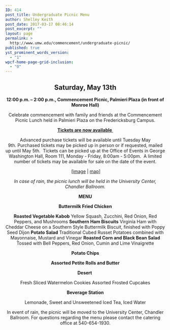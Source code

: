 ```yaml
---
ID: 414
post_title: Undergraduate Picnic Menu
author: Shelley Keith
post_date: 2017-03-17 08:46:14
post_excerpt: ""
layout: page
permalink: >
  http://www.umw.edu/commencement/undergraduate-picnic/
published: true
yst_prominent_words_version:
  - "1"
wpcf-home-page-grid-inclusion:
  - "0"
---
```

<h2 style="text-align: center">Saturday, May 13th</h2>
<p style="text-align: center"><strong>12:00 p.m. – 2:00 p.m., Commencement Picnic, Palmieri Plaza (in front of Monroe Hall)</strong></p>
<p style="text-align: center">Celebrate commencement with family and friends at the Commencement Picnic Lunch held in Palmieri Plaza on the Fredericksburg Campus.</p>
<p style="text-align: center"><a href="http://alumni.umw.edu/commencementpicnic"><strong>Tickets are now available </strong></a></p>
<p style="text-align: center">Advanced purchase tickets will be available until Tuesday May 9th. Purchased tickets may be picked up in person or if requested, mailed up until May 5th.  Tickets can be picked up at the Office of Events in George Washington Hall, Room 111, Monday - Friday, 8:00am - 5:00pm.  A limited number of tickets may be available for sale on the date of the event.</p>
<p style="text-align: center"> <a href="https://www.google.com/maps/place/The+Fountain+Of+Greatness/@38.3035824,-77.4752158,3a,75y,90t/data=!3m8!1e2!3m6!1s-mo8mWQMNv3o%2FV6IyTuY5iRI%2FAAAAAAAAJng%2FWfKE-vMWHgg5Pi5SPiHB478VtgbD8fMGACLIB!2e4!3e12!6s%2F%2Flh6.googleusercontent.com%2F-mo8mWQMNv3o%2FV6IyTuY5iRI%2FAAAAAAAAJng%2FWfKE-vMWHgg5Pi5SPiHB478VtgbD8fMGACLIB%2Fs114-k-no%2F!7i3264!8i2448!4m5!3m4!1s0x0:0x70b39f8a2e9df0bf!8m2!3d38.3035824!4d-77.4752158!6m1!1e1">[image</a> | <a href="https://goo.gl/maps/lWYhP">map</a>]</p>
<p style="text-align: center"><em>In case of rain, the picnic lunch will be held in the </em><em>University Center, Chandler Ballroom.</em></p>
<p style="text-align: center"><strong>MENU</strong></p>
<p style="text-align: center"><strong>Buttermilk Fried Chicken</strong></p>
<p style="text-align: center"><strong>Roasted Vegetable Kabob</strong>
Yellow Squash, Zucchini, Red Onion, Red Peppers, and Mushrooms
<strong>
Southern Ham Biscuits</strong>
Virginia Ham with Cheddar Cheese on a Southern Style Buttermilk Biscuit, finished with Poppy Seed Dijon
<strong>
Potato Salad</strong>
Traditional Cubed Russet Potatoes combined with Mayonnaise, Mustard and Vinegar
<strong>
</strong><strong> Roasted Corn and Black Bean Salad</strong>
Tossed with Bell Peppers, Red Onion, Cumin and Lime Vinaigrette<strong>
</strong></p>
<p style="text-align: center"><strong>Potato Chips</strong></p>
<p style="text-align: center"><strong>Assorted Petite Rolls and Butter
</strong></p>
<p style="text-align: center"><strong>Desert </strong></p>
<p style="text-align: center">Fresh Sliced Watermelon
Cookies
Assorted Frosted Cupcakes<strong>
</strong></p>
<p style="text-align: center"><strong>Beverage Station</strong></p>
<p style="text-align: center">Lemonade, Sweet and Unsweetened Iced Tea, Iced Water</p>
<p style="text-align: center">In event of rain, the picnic will be moved to the University Center, Chandler Ballroom. For questions regarding the menu please contact the catering office at 540-654-1930.</p>